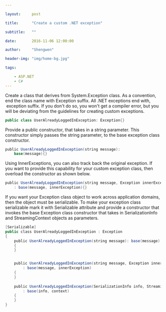 ```yaml
---

layout:     post

title:      "Create a custom .NET exception"

subtitle:   ""

date:       2016-11-06 12:00:00

author:     "Shengwen"

header-img: "img/home-bg.jpg"

tags:

    - ASP.NET
    - C#
---
```




Create a class that derives from System.Exception class. As a convention, end the class name with Exception suffix. All .NET exceptions end with,  exception suffix. If you don't do so, you won't get a compiler error, but you will be deviating from the guidelines for creating custom exceptions.
```csharp
public class UserAlreadyLoggedInException: Exception{}
```

Provide a public constructor, that takes in a string parameter. This constructor simply passes the string parameter, to the base exception class constructor.

```csharp
public UserAlreadyLoggedInException(string message):
    base(message){}
```

Using InnerExceptions, you can also track back the original exception. If you want to provide this capability for your custom exception class, then overload the constructor as shown below. 

```csharp
public UserAlreadyLoggedInException(string message, Exception innerException)
    : base(message, innerException){}
```

If you want your Exception class object to work across application domains, then the object must be serializable. To make your exception class serializable mark it with Serializable attribute and provide a constructor that invokes the base Exception class constructor that takes in SerializationInfo and StreamingContext objects as parameters.

```csharp
[Serializable]
public class UserAlreadyLoggedInException : Exception
{
    public UserAlreadyLoggedInException(string message): base(message)
    {
    }


    public UserAlreadyLoggedInException(string message, Exception innerException)
        : base(message, innerException)
    {
    }
    
    public UserAlreadyLoggedInException(SerializationInfo info, StreamingContext context)
        : base(info, context)
    {
    }
}
```

